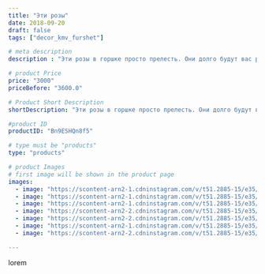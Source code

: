 ```yaml
---
title: "Эти розы"
date: 2018-09-20
draft: false
tags: ["decor_kmv_furshet"]

# meta description
description : "Эти розы в горшке просто прелесть. Они долго будут вас радовать, не создавая вам никаких забот и хлопот. Возможно исполнение в другом цвете и других цветов"

# product Price
price: "3000"
priceBefore: "3600.0"

# Product Short Description
shortDescription: "Эти розы в горшке просто прелесть. Они долго будут вас радовать, не создавая вам никаких забот и хлопот. Возможно исполнение в другом цвете и других цветов"

#product ID
productID: "Bn9ESHQn8f5"

# type must be "products"
type: "products"

# product Images
# first image will be shown in the product page
images:
  - image: "https://scontent-arn2-1.cdninstagram.com/v/t51.2885-15/e35/40814528_340406799865986_718005558908072240_n.jpg?se=7&tp=1&_nc_ht=scontent-arn2-1.cdninstagram.com&_nc_cat=106&_nc_ohc=PeUm8cJF67oAX9oQ_Qi&oh=91f32df0cc2677c63c06016e693ee426&oe=607439C1&ig_cache_key=MTg3MjY3MTc0OTI3Nzk3NjI0Mg%3D%3D.2"
  - image: "https://scontent-arn2-1.cdninstagram.com/v/t51.2885-15/e35/41944066_1182913981849804_1620505132111460636_n.jpg?se=7&tp=1&_nc_ht=scontent-arn2-1.cdninstagram.com&_nc_cat=104&_nc_ohc=0JppEDTn1CkAX-0bg_d&oh=aca1ab90a8675d27836f93318424fb8f&oe=60767A22&ig_cache_key=MTg3MjY3MTc0NzE1NTU3MjM4OA%3D%3D.2"
  - image: "https://scontent-arn2-1.cdninstagram.com/v/t51.2885-15/e35/42003216_144688593139398_8421044549168456847_n.jpg?se=7&tp=1&_nc_ht=scontent-arn2-1.cdninstagram.com&_nc_cat=106&_nc_ohc=5hrduW29wvsAX_CPcbM&oh=c1fd39c9bb52b4f441e983120f2342a3&oe=60732EBD&ig_cache_key=MTg3MjY3MTc0MDMxODc5Nzg2NA%3D%3D.2"
  - image: "https://scontent-arn2-2.cdninstagram.com/v/t51.2885-15/e35/41652695_262316651059964_487034678512119866_n.jpg?se=7&tp=1&_nc_ht=scontent-arn2-2.cdninstagram.com&_nc_cat=108&_nc_ohc=lWvge5OnMh4AX_E0RKv&oh=a103acc29667d3272b7c37fdda488ff7&oe=6073BBEC&ig_cache_key=MTg3MjY3MTc1Mzc4MjY0NzIyNg%3D%3D.2"
  - image: "https://scontent-arn2-2.cdninstagram.com/v/t51.2885-15/e35/41219730_1179436668860808_2355430508605922029_n.jpg?se=7&tp=1&_nc_ht=scontent-arn2-2.cdninstagram.com&_nc_cat=100&_nc_ohc=gvcYMpzFhz8AX9qeE_5&oh=53315c6067ecdde872f9db401831fded&oe=60743B4B&ig_cache_key=MTg3MjY3MTc2NjAyMTU5NzYxNw%3D%3D.2"
  - image: "https://scontent-arn2-1.cdninstagram.com/v/t51.2885-15/e35/41535298_680569582315779_6269661671379793864_n.jpg?se=7&tp=1&_nc_ht=scontent-arn2-1.cdninstagram.com&_nc_cat=103&_nc_ohc=xMQV8Qpx4NQAX86ny3Q&oh=b94c9f33e0da6fd98c1ed0a9e14106c2&oe=60738D44&ig_cache_key=MTg3MjY3MTc1NzM4OTU2NDM1NA%3D%3D.2"
  - image: "https://scontent-arn2-2.cdninstagram.com/v/t51.2885-15/e35/41353012_536384743454868_4852596616025298017_n.jpg?se=7&tp=1&_nc_ht=scontent-arn2-2.cdninstagram.com&_nc_cat=100&_nc_ohc=kGwWCfaT2uIAX8zEk6H&oh=b264aafcfa6a31182f192820d0a6f913&oe=60768685&ig_cache_key=MTg3MjY3MTgwNTA1Mzg0NjQ0Ng%3D%3D.2"

---
```

lorem
